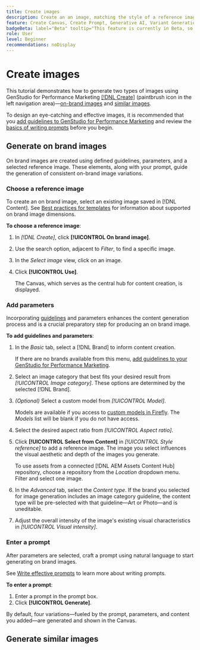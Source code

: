 ```yaml
---
title: Create images
description: Create an an image, matching the style of a reference image or by quickly generating image variations, in Adobe [!DNL GenStudio] for Performance Marketing.
feature: Create Canvas, Create Prompt, Generative AI, Variant Generation, Content Generation, Custom Models
badgeBeta: label="Beta" tooltip="This feature is currently in Beta, so some functionality may be limited or subject to change."
role: User
level: Beginner
recommendations: noDisplay
---
```

# Create images

This tutorial demonstrates how to generate two types of images using GenStudio for Performance Marketing [[!DNL Create]](/help/user-guide/create/overview.md) (paintbrush icon in the left navigation area)—[on-brand images](images.md#on-brand-images) and [similar images](images.md#similar-images).

To design an eye-catching and effective images, it is recommended that you [add guidelines to GenStudio for Performance Marketing](/help/user-guide/guidelines/add-guidelines.md) and review the [basics of writing prompts](/help/user-guide/effective-prompts.md) before you begin.

## Generate on brand images

On brand images are created using defined guidelines, parameters, and a selected reference image. These elements, along with your prompt, guide the generation of consistent on-brand image variations.

### Choose a reference image

To create an on brand image, select an existing image saved in [!DNL Content]. See [Best practices for templates](/help/user-guide/content/best-practices-for-templates.md#follow-channel-specific-template-guidelines) for information about supported on brand image dimensions.

**To choose a reference image**:

1. In _[!DNL Create]_, click **[!UICONTROL On brand image]**.
1. Use the search option, adjacent to _Filter_, to find a specific image.
1. In the _Select image_ view, click on an image.
1. Click **[!UICONTROL Use]**.

   The Canvas, which serves as the central hub for content creation, is displayed.

### Add parameters

Incorporating [guidelines](/help/user-guide/guidelines/overview.md) and parameters enhances the content generation process and is a crucial preparatory step for producing an on brand image.

**To add guidelines and parameters**:

1. In the _Basic_ tab, select a [!DNL Brand] to inform content creation.

   If there are no brands available from this menu, [add guidelines to your GenStudio for Performance Marketing](/help/user-guide/guidelines/add-guidelines.md).

1. Select an image category that best fits your desired result from _[!UICONTROL Image category]_. These options are determined by the selected [!DNL Brand].
1. _(Optional)_ Select a custom model from _[!UICONTROL Model]_.

   Models are available if you access to [custom models in Firefly](https://adobedx.slack.com/archives/CMF1JGMLY/p1743534402774569). The _Models_ list will be blank if you do not have access.

1. Select the desired aspect ratio from _[!UICONTROL Aspect ratio]_.
1. Click **[!UICONTROL Select from Content]** in _[!UICONTROL Style reference]_ to add a reference image. The image you select influences the visual aesthetic and depth of the images you generate.

      To use assets from a connected [!DNL AEM Assets Content Hub] repository, choose a repository from the _Location_ dropdown menu. Filter and select one image.

1. In the _Advanced_ tab, select the _Content type_. If the brand you selected for image generation includes an image category guideline, the content type will be pre-selected with that guideline—Art or Photo—and is uneditable.
1. Adjust the overall intensity of the image's existing visual characteristics in _[!UICONTROL Visual intensity]_.

### Enter a prompt

After parameters are selected, craft a prompt using natural language to start generating on brand images.

See [Write effective prompts](/help/user-guide/effective-prompts.md) to learn more about writing prompts.

**To enter a prompt**:

1. Enter a prompt in the prompt box.
1. Click **[!UICONTROL Generate]**.

By default, four variations—fueled by the prompt, parameters, and content you added—are generated and shown in the Canvas.

## Generate similar images

